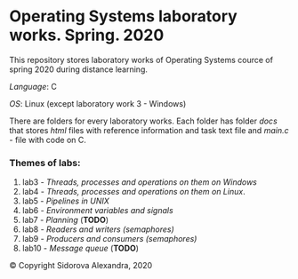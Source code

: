 # Operating Systems laboratory works. Spring. 2020

This repository stores laboratory works of Operating Systems cource of spring 2020 during distance learning.

*Language*: C

*OS*: Linux (except laboratory work 3 - Windows)

There are folders for every laboratory works. Each folder has folder *docs* that stores *html* files with reference information and task text file and *main.c* - file with code on C.

### Themes of labs:
1. lab3 - *Threads, processes and operations on them on Windows*
2. lab4 - *Threads, processes and operations on them on Linux*.
3. lab5 - *Pipelines in UNIX*
4. lab6 - *Environment variables and signals*
5. lab7 - *Planning* (__TODO__)
6. lab8 - *Readers and writers (semaphores)*
7. lab9 - *Producers and consumers (semaphores)*
8. lab10 - *Message queue* (__TODO__)

© Copyright Sidorova Alexandra, 2020
